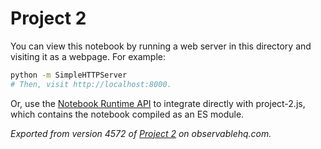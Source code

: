 # Project 2

You can view this notebook by running a web server in this directory and
visiting it as a webpage. For example:

```sh
python -m SimpleHTTPServer
# Then, visit http://localhost:8000.
```

Or, use the [Notebook Runtime API](https://github.com/observablehq/notebook-runtime) to
integrate directly with project-2.js, which contains the notebook compiled as an
ES module.

*Exported from version 4572 of [Project 2](https://beta.observablehq.com/@dmrodriqu/project-2) on observablehq.com.*